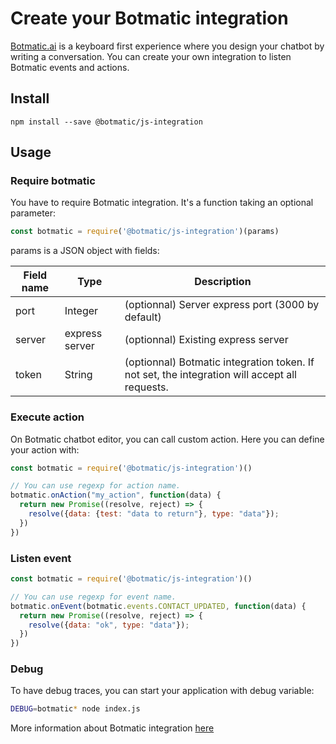 # Create your Botmatic integration

[Botmatic.ai](https://botmatic.ai) is a keyboard first experience where you design your chatbot by writing a conversation.
You can create your own integration to listen Botmatic events and actions.

## Install

```shell
npm install --save @botmatic/js-integration
```

## Usage

### Require botmatic
You have to require Botmatic integration. It's a function taking an optional parameter:

```javascript
const botmatic = require('@botmatic/js-integration')(params)
```

params is a JSON object with fields:

| Field name | Type | Description            |
| ----------- | --------------- | ----------- |
| port        | Integer |(optionnal) Server express port (3000 by default)          |
| server      | express server|(optionnal) Existing express server |
| token      | String | (optionnal) Botmatic integration token. If not set, the integration will accept all requests. |

### Execute action

On Botmatic chatbot editor, you can call custom action.
Here you can define your action with:

```javascript
const botmatic = require('@botmatic/js-integration')()

// You can use regexp for action name.
botmatic.onAction("my_action", function(data) {
  return new Promise((resolve, reject) => {
    resolve({data: {test: "data to return"}, type: "data"});
  })
})
```

### Listen event
```javascript
const botmatic = require('@botmatic/js-integration')()

// You can use regexp for event name.
botmatic.onEvent(botmatic.events.CONTACT_UPDATED, function(data) {
  return new Promise((resolve, reject) => {
    resolve({data: "ok", type: "data"});
  })
})
```

### Debug

To have debug traces, you can start your application with debug variable:
```bash
DEBUG=botmatic* node index.js
```

More information about Botmatic integration [here](https://botmatic.zendesk.com/hc/en-us/articles/115004171313-Get-started-with-custom-integrations)
